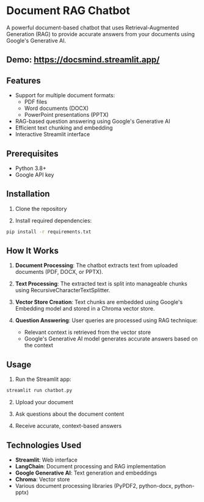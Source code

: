 # Document RAG Chatbot

A powerful document-based chatbot that uses Retrieval-Augmented Generation (RAG) to provide accurate answers from your documents using Google's Generative AI.

## Demo: https://docsmind.streamlit.app/

## Features

- Support for multiple document formats:
  - PDF files
  - Word documents (DOCX)
  - PowerPoint presentations (PPTX)
- RAG-based question answering using Google's Generative AI
- Efficient text chunking and embedding
- Interactive Streamlit interface

## Prerequisites

- Python 3.8+
- Google API key

## Installation

1. Clone the repository

2. Install required dependencies:

```bash
pip install -r requirements.txt
```

## How It Works

1. **Document Processing**:
   The chatbot extracts text from uploaded documents (PDF, DOCX, or PPTX).

2. **Text Processing**:
   The extracted text is split into manageable chunks using RecursiveCharacterTextSplitter.

3. **Vector Store Creation**:
   Text chunks are embedded using Google's Embedding model and stored in a Chroma vector store.

4. **Question Answering**:
   User queries are processed using RAG technique:
   - Relevant context is retrieved from the vector store
   - Google's Generative AI model generates accurate answers based on the context

## Usage

1. Run the Streamlit app:

```bash
streamlit run chatbot.py
```

2. Upload your document

3. Ask questions about the document content

4. Receive accurate, context-based answers

## Technologies Used

- **Streamlit**: Web interface
- **LangChain**: Document processing and RAG implementation
- **Google Generative AI**: Text generation and embeddings
- **Chroma**: Vector store
- Various document processing libraries (PyPDF2, python-docx, python-pptx)
